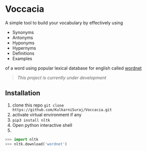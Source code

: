 # Voccacia
A simple tool to build your vocabulary
by effectively using

* Synonyms
* Antonyms
* Hyponyms
* Hypernyms
* Definitions
* Examples

of a word using popular lexical database for english called [wordnet](https://wordnet.princeton.edu/)
> _This project is currently under development_

## Installation

1. clone this repo `git clone https://github.com/KulkarniSuraj/Voccacia.git`
2. activate virtual environment if any
3. `pip3 install nltk`
4. Open python interactive shell
5.
```python
>>> import nltk
>>> nltk.download('wordnet') 
```

